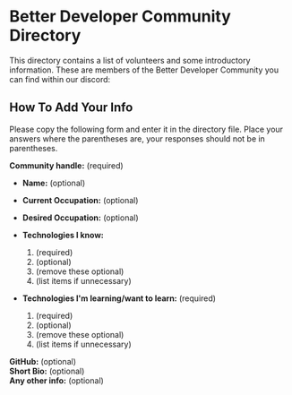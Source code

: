 # Better Developer Community Directory  
This directory contains a list of volunteers and some introductory information. These are members of the Better Developer Community you can find within our discord:
  
## How To Add Your Info 
Please copy the following form and enter it in the directory file. Place your answers where the parentheses are, your responses should not be in parentheses.

__Community handle:__ (required)   
* __Name:__ (optional)  
* __Current Occupation:__ (optional)  
* __Desired Occupation:__ (optional)  
* __Technologies I know:__
  1. (required)
  2. (optional)
  3. (remove these optional)
  4. (list items if unnecessary)
  
* __Technologies I'm learning/want to learn:__ (required)
  1. (required)
  2. (optional)
  3. (remove these optional)
  4. (list items if unnecessary)
  
__GitHub:__ (optional)  
__Short Bio:__ (optional)  
__Any other info:__ (optional)  

